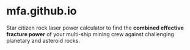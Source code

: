 # mfa.github.io
Star citizen rock laser power calculator to find the **combined effective fracture power** of your multi-ship mining crew against challenging planetary and asteroid rocks.
